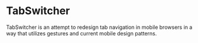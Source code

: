 TabSwitcher
===========

TabSwitcher is an attempt to redesign tab navigation in mobile browsers in a way that utilizes gestures and current mobile design patterns.

